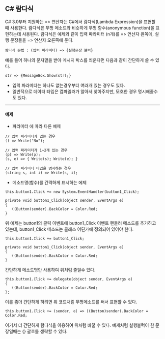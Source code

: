 ## C# 람다식
C# 3.0부터 지원하는 => 연산자는 C#에서 람다식(Lambda Expression)을 표현할 때 사용한다.
람다식은 무명 메소드와 비슷하게 무명 함수(anonymous function)을 표현하는데 사용된다. 람다식은 예제와 같이 입력 파라미터 (n개)를 => 연산자 왼쪽에, 실행 문장들을 => 연산자 오른쪽에 둔다.
```
람다식 문법 : (입력 파라미터) => {실행문장 블럭}
```
예를 들어 하나의 문자열을 받아 메시지 박스를 띄운다면 다음과 같이 간단하게 쓸 수 있다.
```
str => {MessageBox.Show(str);}
```

- 입력 파라미터는 하나도 없는경우부터 여러개 있는 경우도 있다.
- 일반적으로 데이터 타입은 컴파일러가 알아서 찾아주지만, 모호한 경우 명시해줄수도 있다.
---
#### 예제
- 파라미터 에 따라 다른 예제

```
// 입력 파라미터가 없는 경우
() => Write("No");

// 입력 파라미터가 1~2개 있는 경우
(p) => Write(p);
(s, e) => { Write(s); Write(e); }

// 입력 파라미터 타입을 명시하는 경우
(string s, int i) => Write(s, i);
```
- 메소드명(함수)를 간략하게 표시하는 에제

```
this.button1.Click += new System.EventHandler(button1_Click);

private void button1_Click(object sender, EventArgs e)
{
   ((Button)sender).BackColor = Color.Red;
}
```
위 예제는 button1의 클릭 이벤트에 button1_Click 이벤트 핸들러 메소드를 추가하고 있는데, button1_Click 메소드는 클래스 어딘가에 정의되어 있어야 한다.

```
this.button1.Click += button1_Click;

private void button1_Click(object sender, EventArgs e)
{
   ((Button)sender).BackColor = Color.Red;
}
```
간단하게 메소드명만 사용하여 위처럼 줄일수 있다.
```
this.button1.Click += delegate(object sender, EventArgs e)
{
   ((Button)sender).BackColor = Color.Red;
};
```
이를 좀더 간단하게 하려면 위 코드처럼 무명메소드를 써서 표현할 수 있다.

```
this.button1.Click += (sender, e) => ((Button)sender).BackColor = Color.Red;
```
여기서 더 간단하게 람다식을 이용하여 위처럼 바꿀 수 있다.
예제처럼 실행블럭이 한 문장일때는 {} 괄호를 생략할 수 있다.